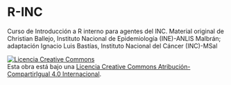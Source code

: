 # R-INC
Curso de Introducción a R interno para agentes del INC.
Material original de Christian Ballejo, Instituto Nacional de Epidemiología (INE)-ANLIS Malbrán; adaptación Ignacio Luis Bastías, Instituto Nacional del Cáncer (INC)-MSal

<a rel="license" href="http://creativecommons.org/licenses/by-sa/4.0/"><img alt="Licencia Creative Commons" style="border-width:0" src="https://i.creativecommons.org/l/by-sa/4.0/88x31.png" /></a><br />Esta obra está bajo una <a rel="license" href="http://creativecommons.org/licenses/by-sa/4.0/">Licencia Creative Commons Atribución-CompartirIgual 4.0 Internacional</a>.
